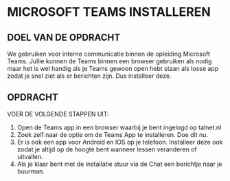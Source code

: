 # MICROSOFT TEAMS INSTALLEREN

## DOEL VAN DE OPDRACHT

We gebruiken voor interne communicatie binnen de opleiding Microsoft Teams. Jullie kunnen de Teams binnen een browser 
gebruiken als nodig maar het is wel handig als je Teams gewoon open hebt staan als losse app zodat je snel
ziet als er berichten zijn. Dus installeer deze.

## OPDRACHT

VOER DE VOLGENDE STAPPEN UIT:

1. Open de Teams app in een browser waarbij je bent ingelogd op talnet.nl
2. Zoek zelf naar de optie om de Teams App te installeren. Doe dit nu.
3. Er is ook een app voor Android en IOS op je telefoon. Installeer deze ook zodat je altijd op de hoogte bent wanneer lessen veranderen of uitvallen.
4. Als je klaar bent met de installatie stuur via de Chat een berichtje naar je buurman.


<!--- ------------ DIT COMMENTAAR LATEN STAAN AUB ------------
------------------ ------------------------------ ------------
------------------ eagle ref:31055310
------------------ ------------------------------ ------------
------------------ DIT COMMENTAAR LATEN STAAN AUB -------- -->